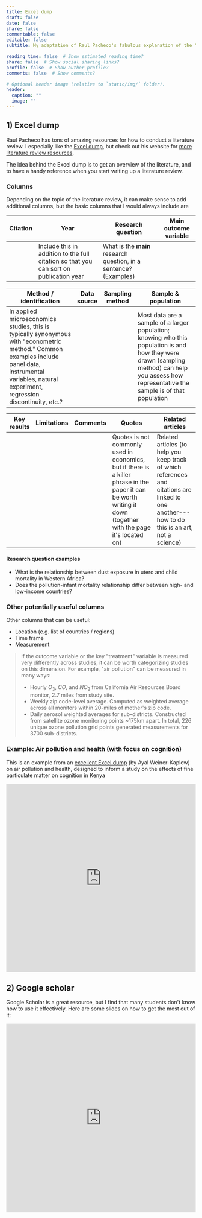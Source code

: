 ```yaml
---
title: Excel dump
draft: false
date: false
share: false
commentable: false
editable: false
subtitle: My adaptation of Raul Pacheco's fabulous explanation of the "Conceptual Synthesis Excel Dump" + some tips on using google scholar effectively

reading_time: false  # Show estimated reading time?
share: false  # Show social sharing links?
profile: false  # Show author profile?
comments: false  # Show comments?

# Optional header image (relative to `static/img/` folder).
header:
  caption: ""
  image: ""
---
```

## 1) Excel dump

Raul Pacheco has tons of amazing resources for how to conduct a literature review. I especially like the [Excel dump](http://www.raulpacheco.org/2016/06/synthesizing-different-bodies-of-work-in-your-literature-review-the-conceptual-synthesis-excel-dump-technique/), but check out his website for [more literature review resources](http://www.raulpacheco.org/resources/literature-reviews/).


The idea behind the Excel dump is to get an overview of the literature, and to have a handy reference when you start writing up a literature review.

### Columns
Depending on the topic of the literature review, it can make sense to add additional columns, but the basic columns that I would always include are

| Citation | Year | Research question | Main outcome variable |
| -------- | ---- | ----------------- | --------------------- |
| | Include this in addition to the full citation so that you can sort on publication year | What is the **main** research question, in a sentence? [(Examples)](#research-question-examples) | |


| Method / identification | Data source | Sampling method | Sample & population |
| --------------          | ----------- | --------------- | ------------ |
In applied microeconomics studies, this is typically synonymous with "econometric method." Common examples include panel data, instrumental variables, natural experiment, regression discontinuity, etc.?| | | Most data are a sample of a larger population; knowing who this population is and how they were drawn (sampling method) can help you assess how representative the sample is of that population |

| Key results | Limitations | Comments | Quotes | Related articles |
| --------    | ----------- | -------- | ------ | --------- |
| | | | Quotes is not commonly used in economics, but if there is a killer phrase in the paper it can be worth writing it down (together with the page it's located on) | Related articles (to help you keep track of which references and citations are linked to one another---how to do this is an art, not a science) |

#### Research question examples
* What is the relationship between dust exposure in utero and child mortality in Western Africa?
*  Does the pollution-infant mortality relationship differ between high- and low-income countries?

### Other potentially useful columns
Other columns that can be useful:
* Location (e.g. list of countries / regions)
* Time frame
* Measurement
> If the outcome variable or the key "treatment" variable is measured very differently across studies, it can be worth categorizing studies on this dimension. For example, "air pollution" can be measured in many ways:
> * Hourly $O_{3}$, $CO$, and $NO_{2}$ from California Air Resources Board monitor, 2.7 miles from study site.
> * Weekly zip code-level average. Computed as weighted average across all monitors within 20-miles of mother's zip code.
> * Daily aerosol weighted averages for sub-districts. Constructed from satellite ozone monitoring points ~175km apart. In total, 226 unique ozone pollution grid points generated measurements for 3700 sub-districts.

### Example: Air pollution and health (with focus on cognition)

This is an example from an [excellent Excel dump](https://docs.google.com/spreadsheets/d/1DXufsPnQLyOyV4YsJvJR2fTZji_4pN8Pts5qNax3ESU/edit?usp=sharing) (by Ayal Weiner-Kaplow) on air pollution and health, designed to inform a study on the effects of fine particulate matter on cognition in Kenya

<iframe width="100%" height="500px;" src="https://docs.google.com/spreadsheets/d/e/2PACX-1vSX0cZ8bX76nBnzzyS7EOPGBZ1HxFaWC8n5Imc-FUd0_nnYZUHMSlY-D4_c0sK6JaZak_3TlAgz4bHm/pubhtml?gid=0&amp;single=true&amp;widget=true&amp;headers=true" frameborder="0" webkitallowfullscreen mozallowfullscreen allowfullscreen></iframe>


## 2) Google scholar

Google Scholar is a great resource, but I find that many students don't know how to use it effectively. Here are some slides on how to get the most out of it:

<iframe src="https://slides.com/emiliatjernstrom/finding-sources/embed" width="100%" height="500px;" scrolling="no" frameborder="0" webkitallowfullscreen mozallowfullscreen allowfullscreen></iframe>
